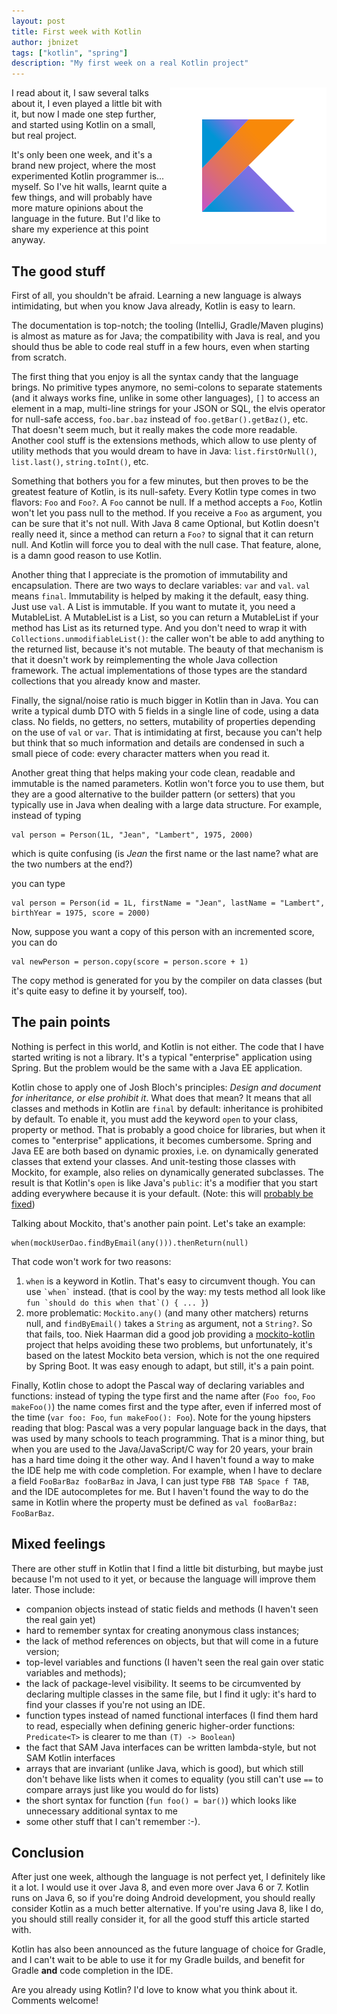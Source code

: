 ```yaml
---
layout: post
title: First week with Kotlin
author: jbnizet
tags: ["kotlin", "spring"]
description: "My first week on a real Kotlin project"
---
```


<div style="float: right;"><img src="/assets/images/2016-05-31/kotlin.png" alt="Kotlin logo" /></div>

I read about it, I saw several talks about it, I even played a little bit with it, but now
I made one step further, and started using Kotlin on a small, but real project.

It's only been one week, and it's a brand new project, where the most experimented Kotlin programmer is... myself.
So I've hit walls, learnt quite a few things, and will probably have more mature opinions about the language in the 
future. But I'd like to share my experience at this point anyway.

## The good stuff

First of all, you shouldn't be afraid. Learning a new language is always intimidating, but when you know Java already, 
Kotlin is easy to learn. 

The documentation is top-notch; the tooling (IntelliJ, Gradle/Maven plugins) is almost as mature as for Java; 
the compatibility with Java is real, and you should thus be able to code real stuff in a few hours, even when starting from scratch.

The first thing that you enjoy is all the syntax candy that the language brings. No primitive types anymore,
no semi-colons to separate statements (and it always works fine,
unlike in some other languages), `[]` to access an element in a map, multi-line
strings for your JSON or SQL, the elvis operator for null-safe access, `foo.bar.baz` instead of `foo.getBar().getBaz()`, etc.
That doesn't seem much, but it really makes the code more readable. Another cool stuff is the extensions methods, which allow to use
plenty of utility methods that you would dream to have in Java: `list.firstOrNull()`, `list.last()`, `string.toInt()`, etc.

Something that bothers you for a few minutes, but then proves to be the greatest feature of Kotlin, is its null-safety.
Every Kotlin type comes in two flavors: `Foo` and `Foo?`. A `Foo` cannot be null. If a method accepts a `Foo`, Kotlin
won't let you pass null to the method. If you receive a `Foo` as argument, you can be sure that it's not null.
With Java 8 came Optional, but Kotlin doesn't really need it, since a method can return a `Foo?` to signal that
it can return null. And Kotlin will force you to deal with the null case. That feature, alone, is a damn good reason
to use Kotlin.

Another thing that I appreciate is the promotion of immutability and encapsulation. There are two ways to declare variables: `var` and `val`. 
`val` means `final`. Immutability is helped by making it the default, easy thing. Just use `val`. 
A List is immutable. If you want to mutate it, you need a MutableList. 
A MutableList is a List, so you can return a MutableList if your method has List as its returned type. And you don't need to wrap it with `Collections.unmodifiableList()`: the caller won't be able to add anything to the returned list, because it's not mutable. 
The beauty of that mechanism is that it doesn't work by reimplementing the whole Java collection framework. The actual implementations of those types are the standard collections that you already know and master. 

Finally, the signal/noise ratio is much bigger in Kotlin than in Java. You can write a typical dumb DTO with 5 fields in a single line of code,
using a data class. No fields, no getters, no setters, mutability of properties depending on the use of `val` or `var`. 
That is intimidating at first, because you can't help but think that so much information and details are condensed in such a small
piece of code: every character matters when you read it. 

Another great thing that helps making your code clean, readable and immutable 
is the named parameters. Kotlin won't force you to use them, but they are a good alternative to the builder pattern (or setters) that you 
typically use in Java when dealing with a large data structure. For example, instead of typing

    val person = Person(1L, "Jean", "Lambert", 1975, 2000)

which is quite confusing (is *Jean* the first name or the last name? what are the two numbers at the end?)

you can type

    val person = Person(id = 1L, firstName = "Jean", lastName = "Lambert", birthYear = 1975, score = 2000)

Now, suppose you want a copy of this person with an incremented score, you can do

    val newPerson = person.copy(score = person.score + 1)

The copy method is generated for you by the compiler on data classes (but it's quite easy to define it by yourself, too).

## The pain points

Nothing is perfect in this world, and Kotlin is not either. The code that I have started writing is not a library. It's a typical
"enterprise" application using Spring. But the problem would be the same with a Java EE application.

Kotlin chose to apply one of Josh Bloch's principles: *Design and document for inheritance, or else prohibit it*.
What does that mean? It means that all classes and methods in Kotlin are `final` by default: inheritance is prohibited by default.
To enable it, you must add the keyword `open` to your class, property or method.
That is probably a good choice for libraries, but when it comes to "enterprise" applications, it becomes cumbersome. Spring and Java EE
are both based on dynamic proxies, i.e. on dynamically generated classes that extend your classes. And unit-testing those classes with 
Mockito, for example, also relies on dynamically generated subclasses. The result is that Kotlin's `open` is like Java's `public`:
it's a modifier that you start adding everywhere because it is your default. (Note: this will [probably be fixed](https://youtrack.jetbrains.com/issue/KT-12149))

Talking about Mockito, that's another pain point. Let's take an example:

    when(mockUserDao.findByEmail(any())).thenReturn(null)

That code won't work for two reasons:

1. `when` is a keyword in Kotlin. That's easy to circumvent though. You can use `` `when` `` instead. (that is cool by the way: my tests method all look like `` fun `should do this when that`() { ... }``)
2. more problematic: `Mockito.any()` (and many other matchers) returns null, and `findByEmail()` takes a `String` as argument, not a `String?`. So that fails, too. Niek Haarman did a good job providing a [mockito-kotlin](https://github.com/nhaarman/mockito-kotlin) project that helps avoiding these two problems, but unfortunately, it's based on the latest Mockito beta version, which is not the one required by Spring Boot. It was easy enough to adapt, but still, it's a pain point.

Finally, Kotlin chose to adopt the Pascal way of declaring variables and functions: instead of typing the type first and the name after (`Foo foo`, `Foo makeFoo()`) the name comes first and the type after, even if inferred most of the time (`var foo: Foo`, `fun makeFoo(): Foo`). Note for the young hipsters reading that blog: Pascal was a very popular language back in the days, that was used by many schools to teach programming. That is a minor thing, but when you are used to the Java/JavaScript/C way for 20 years, your brain has a hard time doing it the other way. And I haven't found a way to make the IDE help me with code completion. For example, when I have to declare a field `FooBarBaz fooBarBaz` in Java, I can just type `FBB TAB Space f TAB`, and the IDE autocompletes for me. But I haven't found the way to do the same in Kotlin where the property must be defined as `val fooBarBaz: FooBarBaz`.

## Mixed feelings

There are other stuff in Kotlin that I find a little bit disturbing, but maybe just because I'm not used to it yet, or because the language will improve them later. Those include:

 - companion objects instead of static fields and methods (I haven't seen the real gain yet)
 - hard to remember syntax for creating anonymous class instances;
 - the lack of method references on objects, but that will come in a future version;
 - top-level variables and functions (I haven't seen the real gain over static variables and methods);
 - the lack of package-level visibility. It seems to be circumvented by declaring multiple classes in the same file,
   but I find it ugly: it's hard to find your classes if you're not using an IDE.
 - function types instead of named functional interfaces (I find them hard to read, especially when defining generic higher-order functions: `Predicate<T>` is clearer to me than `(T) -> Boolean`)
 - the fact that SAM Java interfaces can be written lambda-style, but not SAM Kotlin interfaces
 - arrays that are invariant (unlike Java, which is good), but which still don't behave like lists when it comes to equality (you still can't use `==` to compare arrays just like you would do for lists)
 - the short syntax for function (`fun foo() = bar()`) which looks like unnecessary additional syntax to me
 - some other stuff that I can't remember :-).

## Conclusion

After just one week, although the language is not perfect yet, I definitely like it a lot. I would use it over Java 8, and even more over Java 6 or 7. Kotlin runs on Java 6, so if you're doing Android development, you should really consider Kotlin as a much better alternative. 
If you're using Java 8, like I do, you should still really consider it, for all the good stuff this article started with.

Kotlin has also been announced as the future language of choice for Gradle, and I can't wait to be able to use it for my Gradle builds, and benefit for Gradle **and** code completion in the IDE.

Are you already using Kotlin? I'd love to know what you think about it. Comments welcome!